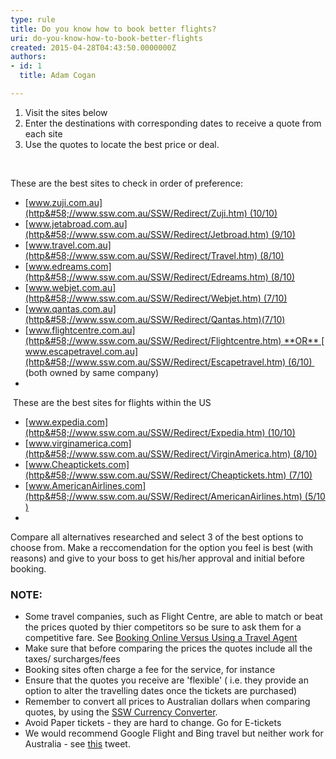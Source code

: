 ```yaml
---
type: rule
title: Do you know how to book better flights?
uri: do-you-know-how-to-book-better-flights
created: 2015-04-28T04:43:50.0000000Z
authors:
- id: 1
  title: Adam Cogan

---
```


 
1. ​​​Visit the sites below
2. Enter the destinations with corresponding dates to receive a quote from each site
3. Use the quotes to locate the best price or deal.

 
​

​These are the best sites to check in order of preference:

- [www.zuji.com.au](http&#58;//www.ssw.com.au/SSW/Redirect/Zuji.htm) (10/10)​​​
- [www.jetabroad.com.au](http&#58;//www.ssw.com.au/SSW/Redirect/Jetbroad.htm) (9/10)
- [www.travel.com.au](http&#58;//www.ssw.com.au/SSW/Redirect/Travel.htm) (8/10)
- [www.edreams.com](http&#58;//www.ssw.com.au/SSW/Redirect/Edreams.htm) (8/10)
- [www.webjet.com.au](http&#58;//www.ssw.com.au/SSW/Redirect/Webjet.htm) (7/10)
- [www.qantas.com.au](http&#58;//www.ssw.com.au/SSW/Redirect/Qantas.htm)(7/10)
- [www.flightcentre.com.au](http&#58;//www.ssw.com.au/SSW/Redirect/Flightcentre.htm) **OR** [www.escapetravel.com.au](http&#58;//www.ssw.com.au/SSW/Redirect/Escapetravel.htm) (6/10) 
(both owned by same company)
- 

​ 
These are the best sites for flights within the US

- [www.expedia.com](http&#58;//www.ssw.com.au/SSW/Redirect/Expedia.htm) (10/10)
- [www.virginamerica.com](http&#58;//www.ssw.com.au/SSW/Redirect/VirginAmerica.htm) (8/10)
- [www.Cheaptickets.com](http&#58;//www.ssw.com.au/SSW/Redirect/Cheaptickets.htm) (7/10)
- [www.AmericanAirlines.com](http&#58;//www.ssw.com.au/SSW/Redirect/AmericanAirlines.htm) (5/10)
- 


Compare all alternatives researched and select 3 of the best options to choose from. Make a reccomendation for the option you feel is best (with reasons) and give to your boss to get his/her approval and initial before booking.

### NOTE:

- Some travel companies, such as Flight Centre, are able to match or beat the prices quoted by thier competitors so be sure to ask them for a competitive​ fare. See [Booking Online Versus Using a Travel Agent](http&#58;//aussietraveladvice.com/travel-advice-travel-tips/booking-a-holiday-online-versus-travel-agent/)
- Make sure that before comparing the prices the quotes include all the taxes/ surcharges/fees
- Booking sites often charge a fee for the service, for instance
- Ensure that the quotes you receive are 'flexible' ( i.e. they provide an option to alter the travelling dates once the tickets are purchased)
- Remember to convert all prices to Australian dollars when comparing quotes, by using the [SSW Currency Converter](http&#58;//www.ssw.com.au/ssw/Shop/OtherCurrency.asp).
- Avoid Paper tickets - they are hard to change. Go for E-tickets
- We would recommend Google Flight and Bing travel but neither work for Australia - see [this](https&#58;//twitter.com/AdamCogan/status/413225774192537600) tweet.


